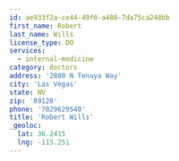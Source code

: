 ```yaml
---
id: ae933f2a-ce44-49f0-a480-7da75ca248bb
first_name: Robert
last_name: Wills
license_type: DO
services:
  - internal-medicine
category: doctors
address: '2880 N Tenaya Way'
city: 'Las Vegas'
state: NV
zip: '89128'
phone: '7029629540'
title: 'Robert Wills'
_geoloc:
  lat: 36.2415
  lng: -115.251
---
```

